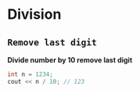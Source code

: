 # Division

## `Remove last digit`
**Divide number by 10 remove last digit**
```cpp
int n = 1234;
cout << n / 10; // 123
```
